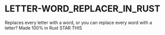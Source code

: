 # LETTER-WORD_REPLACER_IN_RUST
Replaces every letter with a word, or you can replace every word with a letter? Made 100% in Rust
STAR THIS
